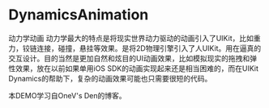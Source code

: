 DynamicsAnimation
=================

动力学动画
动力学最大的特点是将现实世界动力驱动的动画引入了UIKit，比如重力，铰链连接，碰撞，悬挂等效果。是将2D物理引擎引入了人UIKit。用在逼真的交互设计。目的当然是更加自然和炫目的UI动画效果，比如模拟现实的拖拽和弹性效果，放在以前如果单用iOS SDK的动画实现起来还是相当困难的，而在UIKit Dynamics的帮助下，复杂的动画效果可能也只需要很短的代码。

本DEMO学习自OneV's Den的博客。
